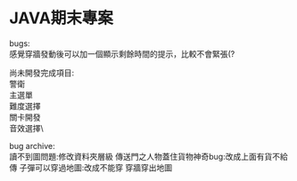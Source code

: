 # JAVA期末專案

bugs: \
感覺穿牆發動後可以加一個顯示剩餘時間的提示，比較不會緊張(?

尚未開發完成項目:\
  警衛\
  主選單\
  難度選擇\
  關卡開發\
  音效選擇\

bug archive: \
  讀不到圖問題:修改資料夾層級
  傳送門之人物蓋住貨物神奇bug:改成上面有貨不給傳
  子彈可以穿過地圖:改成不能穿
  穿牆穿出地圖
